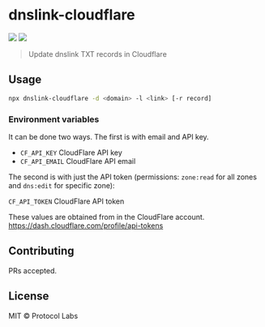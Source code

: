 # dnslink-cloudflare

[![](https://img.shields.io/npm/v/dnslink-cloudflare.svg?style=flat-square)](https://www.npmjs.com/package/dnslink-cloudflare)
[![](https://img.shields.io/badge/freenode-%23ipfs-blue.svg?style=flat-square)](https://webchat.freenode.net/?channels=%23ipfs)

> Update dnslink TXT records in Cloudflare

## Usage

```sh
npx dnslink-cloudflare -d <domain> -l <link> [-r record]
```

### Environment variables

It can be done two ways. The first is with email and API key.

- `CF_API_KEY` CloudFlare API key
- `CF_API_EMAIL` CloudFlare API email

The second is with just the API token (permissions: `zone:read` for all zones and `dns:edit` for specific zone):

`CF_API_TOKEN` CloudFlare API token

These values are obtained from in the CloudFlare account. https://dash.cloudflare.com/profile/api-tokens

## Contributing

PRs accepted.

## License

MIT © Protocol Labs
